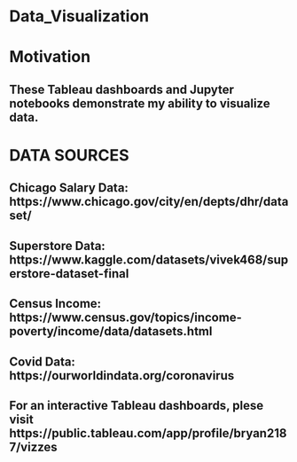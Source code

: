 # Data_Visualization

<h1>Motivation</h1>

<h2>These Tableau dashboards and Jupyter notebooks demonstrate my ability to visualize data. </h2>

<h1>DATA SOURCES</h1>
<h2>Chicago Salary Data: https://www.chicago.gov/city/en/depts/dhr/dataset/</h2>
<h2>Superstore Data: https://www.kaggle.com/datasets/vivek468/superstore-dataset-final</h2>
<h2>Census Income: https://www.census.gov/topics/income-poverty/income/data/datasets.html</h2>
<h2>Covid Data: https://ourworldindata.org/coronavirus</h2>
<h2>For an interactive Tableau dashboards, plese visit https://public.tableau.com/app/profile/bryan2187/vizzes</h2>
